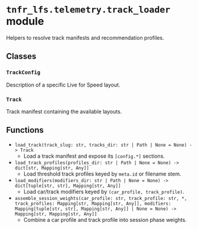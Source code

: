 # `tnfr_lfs.telemetry.track_loader` module
Helpers to resolve track manifests and recommendation profiles.

## Classes
### `TrackConfig`
Description of a specific Live for Speed layout.

### `Track`
Track manifest containing the available layouts.

## Functions
- `load_track(track_slug: str, tracks_dir: str | Path | None = None) -> Track`
  - Load a track manifest and expose its ``[config.*]`` sections.
- `load_track_profiles(profiles_dir: str | Path | None = None) -> dict[str, Mapping[str, Any]]`
  - Load threshold track profiles keyed by ``meta.id`` or filename stem.
- `load_modifiers(modifiers_dir: str | Path | None = None) -> dict[tuple[str, str], Mapping[str, Any]]`
  - Load car/track modifiers keyed by ``(car_profile, track_profile)``.
- `assemble_session_weights(car_profile: str, track_profile: str, *, track_profiles: Mapping[str, Mapping[str, Any]], modifiers: Mapping[tuple[str, str], Mapping[str, Any]] | None = None) -> Mapping[str, Mapping[str, Any]]`
  - Combine a car profile and track profile into session phase weights.

